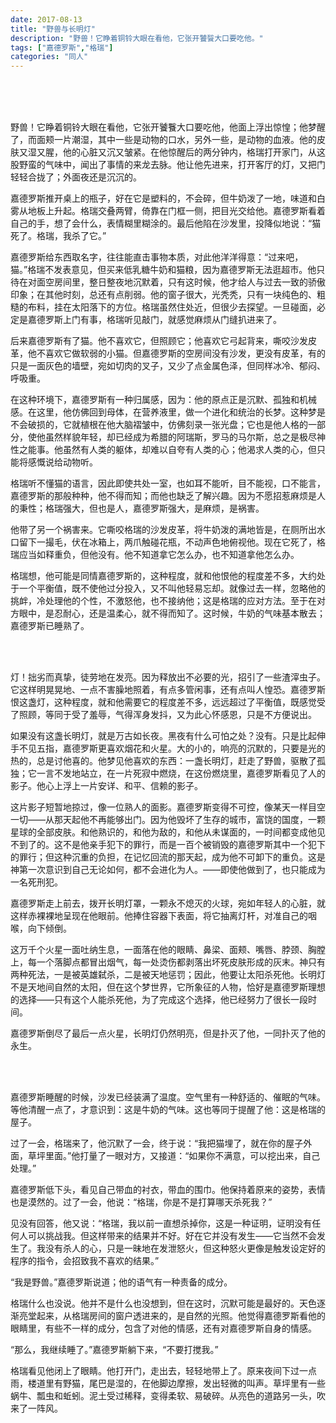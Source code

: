 ```yaml
---
date: 2017-08-13
title: "野兽与长明灯"
description: "野兽！它睁着铜铃大眼在看他，它张开饕餮大口要吃他。"
tags: ["嘉德罗斯","格瑞"]
categories: "同人"
---
```


<br/><br/> 

野兽！它睁着铜铃大眼在看他，它张开饕餮大口要吃他，他面上浮出惊惶；他梦醒了，而面颊一片潮湿，其中一些是动物的口水，另外一些，是动物的血液。他的皮肤又湿又腥，他的心脏又沉又皱紧。在他惊醒后的两分钟内，格瑞打开家门，从这股野蛮的气味中，闻出了事情的来龙去脉。他让他先进来，打开客厅的灯，又把门轻轻合拢了；外面夜还是沉沉的。

嘉德罗斯推开桌上的瓶子，好在它是塑料的，不会碎，但牛奶泼了一地，味道和白雾从地板上升起。格瑞交叠两臂，倚靠在门框一侧，把目光交给他。嘉德罗斯看着自己的手，想了会什么，表情糊里糊涂的。最后他陷在沙发里，投降似地说：“猫死了。格瑞，我杀了它。”

嘉德罗斯给东西取名字，往往能直击事物本质，对此他洋洋得意：“过来吧，猫。”格瑞不发表意见，但买来低乳糖牛奶和猫粮，因为嘉德罗斯无法逛超市。他只待在对面空房间里，整日整夜地沉默着，只有这时候，他才给人与过去一致的骄傲印象；在其他时刻，总还有点削弱。他的窗子很大，光秃秃，只有一块纯色的、粗糙的布料，挂在太阳落下的方位。格瑞虽然住处近，但很少去探望。一旦碰面，必定是嘉德罗斯上门有事，格瑞听见敲门，就感觉麻烦从门缝扒进来了。

后来嘉德罗斯有了猫。他不喜欢它，但照顾它；他喜欢它弓起背来，嘶咬沙发皮革，他不喜欢它做软弱的小猫。但嘉德罗斯的空房间没有沙发，更没有皮革，有的只是一面灰色的墙壁，宛如切肉的叉子，又少了点金属色泽，但同样冰冷、郁闷、呼吸重。

在这种环境下，嘉德罗斯有一种归属感，因为：他的原点正是沉默、孤独和机械感。在这里，他仿佛回到母体，在营养液里，做一个进化和统治的长梦。这种梦是不会破损的，它就植根在他大脑褶皱中，仿佛刻录一张光盘；它也是他人格的一部分，使他虽然样貌年轻，却已经成为希腊的阿瑞斯，罗马的马尔斯，总之是极尽神性之能事。他虽然有人类的躯体，却难以自夸有人类的心；他渴求人类的心，但只能将感慨说给动物听。

格瑞听不懂猫的语言，因此即使共处一室，也如耳不能听，目不能视，口不能言，嘉德罗斯的那般种种，他不得而知；而他也缺乏了解兴趣。因为不愿招惹麻烦是人的秉性；格瑞强大，但也是人，嘉德罗斯强大，是麻烦，是祸害。

他带了另一个祸害来。它嘶咬格瑞的沙发皮革，将牛奶泼的满地皆是，在厕所出水口留下一撮毛，伏在冰箱上，两爪触碰花瓶，不动声色地俯视他。现在它死了，格瑞应当如释重负，但他没有。他不知道拿它怎么办，也不知道拿他怎么办。

格瑞想，他可能是同情嘉德罗斯的，这种程度，就和他恨他的程度差不多，大约处于一个平衡值，既不使他过分投入，又不叫他轻易忘却。就像过去一样，忽略他的挑衅，冷处理他的个性，不激怒他，也不接纳他；这是格瑞的应对方法。至于在对方眼中，是忍耐心，还是温柔心，就不得而知了。这时候，牛奶的气味基本散去；嘉德罗斯已睡熟了。

<br/><br/>

灯！拙劣而真挚，徒劳地在发亮。因为释放出不必要的光，招引了一些渣滓虫子。它这样明晃晃地、一点不害臊地照着，有点多管闲事，还有点叫人惶恐。嘉德罗斯恨这盏灯，这种程度，就和他需要它的程度差不多，远远超过了平衡值，既感觉受了照顾，等同于受了羞辱，气得浑身发抖，又为此心怀感恩，只是不方便说出。

如果没有这盏长明灯，就是万古如长夜。黑夜有什么可怕之处？没有。只是比起伸手不见五指，嘉德罗斯更喜欢烟花和火星。大的小的，响亮的沉默的，只要是光的热的，总是讨他喜的。他梦见他喜欢的东西：一盏长明灯，赶走了野兽，驱散了孤独；它一言不发地站立，在一片死寂中燃烧，在这份燃烧里，嘉德罗斯看见了人的影子。他心上浮上一片安详、和平、信赖的影子。

这片影子短暂地掠过，像一位熟人的面影。嘉德罗斯变得不可控，像某天一样目空一切——从那天起他不再能够出门。因为他毁坏了生存的城市，富饶的国度，一颗星球的全部皮肤。和他熟识的，和他为敌的，和他从未谋面的，一时间都变成他见不到了的。这不是他亲手犯下的罪行，而是一百个被销毁的嘉德罗斯其中一个犯下的罪行；但这种沉重的负担，在记忆回流的那天起，成为他不可卸下的重负。这是神第一次意识到自己无论如何，都不会进化为人。——即使他做到了，也只能成为一名死刑犯。

嘉德罗斯走上前去，拨开长明灯罩，一颗永不熄灭的火球，宛如年轻人的心脏，就这样赤裸裸地呈现在他眼前。他捧住容器下表面，将它抽离灯杆，对准自己的咽喉，向下倾倒。

这万千个火星一面吐纳生息，一面落在他的眼睛、鼻梁、面颊、嘴唇、脖颈、胸膛上，每一个落脚点都冒出烟气，每一处烫伤都剥落出坏死皮肤形成的灰末。神只有两种死法，一是被英雄弑杀，二是被天地惩罚；因此，他要让太阳杀死他。长明灯不是天地间自然的太阳，但在这个梦世界，它所象征的人物，恰好是嘉德罗斯理想的选择——只有这个人能杀死他，为了完成这个选择，他已经努力了很长一段时间。

嘉德罗斯倒尽了最后一点火星，长明灯仍然明亮，但是扑灭了他，一同扑灭了他的永生。

<br/><br/>

嘉德罗斯睡醒的时候，沙发已经装满了温度。空气里有一种舒适的、催眠的气味。等他清醒一点了，才意识到：这是牛奶的气味。这也等同于提醒了他：这是格瑞的屋子。

过了一会，格瑞来了，他沉默了一会，终于说：“我把猫埋了，就在你的屋子外面，草坪里面。”他打量了一眼对方，又接道：“如果你不满意，可以挖出来，自己处理。”

嘉德罗斯低下头，看见自己带血的衬衣，带血的围巾。他保持着原来的姿势，表情也是漠然的。过了一会，他说：“格瑞，你是不是打算哪天杀死我？”

见没有回答，他又说：“格瑞，我以前一直想杀掉你，这是一种证明，证明没有任何人可以挑战我。但这样带来的结果并不好。好在它并没有发生——它当然不会发生了。我没有杀人的心，只是一昧地在发泄怒火，但这种怒火更像是触发设定好的程序的指令，会招致我不喜欢的结果。”

“我是野兽。”嘉德罗斯说道；他的语气有一种责备的成分。

格瑞什么也没说。他并不是什么也没想到，但在这时，沉默可能是最好的。天色逐渐亮堂起来，从格瑞房间的窗户透进来的，是自然的光照。他觉得嘉德罗斯看他的眼睛里，有些不一样的成分，包含了对他的情感，还有对嘉德罗斯自身的情感。

“那么，我继续睡了。”嘉德罗斯躺下来，“不要打搅我。”

格瑞看见他闭上了眼睛。他打开门，走出去，轻轻地带上了。原来夜间下过一点雨，楼道里有野猫，尾巴是湿的，在他脚边摩擦，发出轻微的叫声。草坪里有一些蜗牛、瓢虫和蚯蚓。泥土受过稀释，变得柔软、易破碎。从亮色的道路另一头，吹来了一阵风。